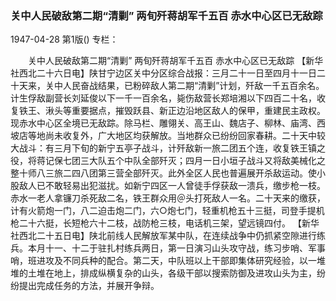 ### 关中人民破敌第二期“清剿”  两旬歼蒋胡军千五百  赤水中心区已无敌踪

1947-04-28
第1版()
专栏：

　　关中人民破敌第二期“清剿”
    两旬歼蒋胡军千五百 
    赤水中心区已无敌踪
    【新华社西北二十六日电】陕甘宁边区关中分区综合战报：三月二十一日至四月十一日二十天来，关中人民奋战结果，已粉碎敌人第二期“清剿”计划，歼敌一千五百余名。计生俘敌副营长刘延俊以下一千一百余名，毙伤敌营长郑培湘以下四百二十名，收复铁王、湫头等重要据点，摧毁跃县、新正边沿地区敌人的保甲，重建民主政权。现赤水中心区全境已无敌踪。除马栏、雕翎关、高王山、魏店子、柳林、庙湾、西坡店等地尚未收复外，广大地区均获解放。当地群众已纷纷回家春耕。二十天中较大战斗：有三月下旬的新宁五亭子战斗，计歼敌新一旅二团五个连，收复铁王镇之役，将蒋记保七团三大队五个中队全部歼灭；四月一日小垣子战斗又将敌美械化之整十师八三旅二四八团第三营全部歼灭。此外全区人民也普遍展开杀敌运动。使小股敌人已不敢轻易出犯滋扰。如新宁四区一人曾徒手俘获敌一溃兵，缴步枪一枝。赤水一老人拿镰刀杀死敌二名，铁王群众用＠头打死敌人一名。二十天来的缴获，计有火箭炮一门，八二迫击炮二门，六○炮七门，轻重机枪五十三挺，司登手提机枪二十六挺，长短枪六十二枝，战防枪三枝，电话机三架，望远镜四付。
    【新华社西北二十五日电】陕北前线人民解放军某中队，在连续战争中仍抓紧空隙进行练兵。本月十一、十二于驻扎村练兵两日，第一日演习山头攻守战，练习步哨、军事哨，班进攻及不同兵种的配合。第二天，中队班以上干部即集体研究经验，以一堆堆的土堆在地上，排成纵横复杂的山头，各级干部以搜索防御及进攻山头为主，纷纷提出完成任务的方法，并展开争辩。

